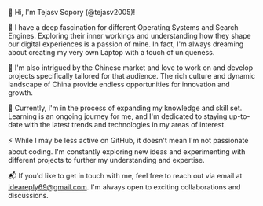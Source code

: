 
👋 Hi, I'm Tejasv Sopory (@tejasv2005)!

👀 I have a deep fascination for different Operating Systems and Search Engines. Exploring their inner workings and understanding how they shape our digital experiences is a passion of mine. In fact, I'm always dreaming about creating my very own Laptop with a touch of uniqueness.

🤔 I'm also intrigued by the Chinese market and love to work on and develop projects specifically tailored for that audience. The rich culture and dynamic landscape of China provide endless opportunities for innovation and growth.

🌱 Currently, I'm in the process of expanding my knowledge and skill set. Learning is an ongoing journey for me, and I'm dedicated to staying up-to-date with the latest trends and technologies in my areas of interest.

⚡️ While I may be less active on GitHub, it doesn't mean I'm not passionate about coding. I'm constantly exploring new ideas and experimenting with different projects to further my understanding and expertise.

📬 If you'd like to get in touch with me, feel free to reach out via email at ideareply69@gmail.com. I'm always open to exciting collaborations and discussions.

